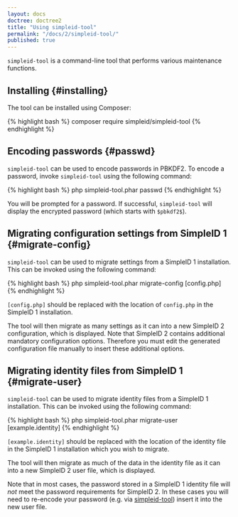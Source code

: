 ```yaml
---
layout: docs
doctree: doctree2
title: "Using simpleid-tool"
permalink: "/docs/2/simpleid-tool/"
published: true
---
```



`simpleid-tool` is a command-line tool that performs various maintenance functions.

## Installing     {#installing}

The tool can be installed using Composer:

{% highlight bash %}
composer require simpleid/simpleid-tool
{% endhighlight %}

## Encoding passwords    {#passwd}

`simpleid-tool` can be used to encode passwords in PBKDF2.  To encode a password, invoke `simpleid-tool` using the following command:

{% highlight bash %}
php simpleid-tool.phar passwd
{% endhighlight %}

You will be prompted for a password.  If successful, `simpleid-tool` will display the encrypted password (which starts with `$pbkdf2$`).


## Migrating configuration settings from SimpleID 1   {#migrate-config}

`simpleid-tool` can be used to migrate settings from a SimpleID 1 installation.  This can be invoked using the following command:

{% highlight bash %}
php simpleid-tool.phar migrate-config [config.php]
{% endhighlight %}

`[config.php]` should be replaced with the location of `config.php` in the SimpleID 1 installation.

The tool will then migrate as many settings as it can into a new SimpleID 2 configuration, which is displayed.  Note that SimpleID 2 contains additional mandatory configuration options.  Therefore you must edit the generated configuration file manually to insert these additional options.


## Migrating identity files from SimpleID 1   {#migrate-user}

`simpleid-tool` can be used to migrate identity files from a SimpleID 1 installation.  This can be invoked using the following command:

{% highlight bash %}
php simpleid-tool.phar migrate-user [example.identity]
{% endhighlight %}

`[example.identity]` should be replaced with the location of the identity file in the SimpleID 1 installation which you wish to migrate.

The tool will then migrate as much of the data in the identity file as it can into a new SimpleID 2 user file, which is displayed.

Note that in most cases, the password stored in a SimpleID 1 identity file will *not* meet the password requirements for SimpleID 2.  In these cases you will need to re-encode your password (e.g. via [simpleid-tool](#passwd)) insert it into the new user file.
